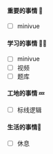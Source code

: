 

#### 重要的事情 🍎

- [ ] minivue

#### 学习的事情 🧑‍💻

- [ ] minivue
- [ ] 视频
- [ ] 题库

#### 工地的事情 💤

- [ ] 标线逻辑

#### 生活的事情🍒

- [ ] 休息

